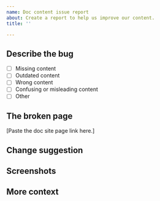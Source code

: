 ```yaml
---
name: Doc content issue report
about: Create a report to help us improve our content.
title: ''

---
```


<!-- **IMPORTANT: this is only for reporting documentation content issues.**

- Report Web3Signer software issues at https://github.com/ConsenSys/web3signer.
- Report doc tool issues using the "Doc tool bug report" template.

**Before creating a bug**, have you tried using the search field in the documentation
to find what you're looking for?
-->

## Describe the bug

<!-- A clear and concise description of what the doc issue is.

Check the issue type in the following list (insert X instead of space between [ ]): -->

- [ ] Missing content
- [ ] Outdated content
- [ ] Wrong content
- [ ] Confusing or misleading content
- [ ] Other

## The broken page

[Paste the doc site page link here.]

## Change suggestion

<!-- If you know how to fix the content, you may provide a suggestion. -->

## Screenshots

<!-- If it helps to understand the issue, you may link an annotated screenshot or a small demo video. -->

## More context

<!-- Add any other context about the problem here. -->

